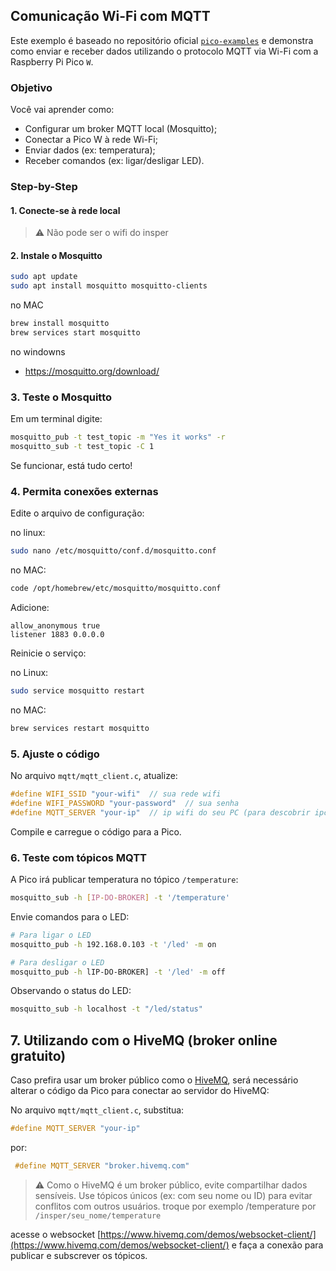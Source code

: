 ## Comunicação Wi-Fi com MQTT

Este exemplo é baseado no repositório oficial [`pico-examples`](https://github.com/raspberrypi/pico-examples) e demonstra como enviar e receber dados utilizando o protocolo MQTT via Wi-Fi com a Raspberry Pi Pico `W`.  

### Objetivo

Você vai aprender como:  

- Configurar um broker MQTT local (Mosquitto);  
- Conectar a Pico W à rede Wi-Fi;  
- Enviar dados (ex: temperatura);
- Receber comandos (ex: ligar/desligar LED).  
  
### Step-by-Step

#### 1. Conecte-se à rede local  

> ⚠️ Não pode ser o wifi do insper


#### 2. Instale o Mosquitto

```bash
sudo apt update
sudo apt install mosquitto mosquitto-clients
```
no MAC 

```bash
brew install mosquitto
brew services start mosquitto                    
```
no windowns

- https://mosquitto.org/download/


### 3. Teste o Mosquitto 

Em um terminal digite: 

```bash
mosquitto_pub -t test_topic -m "Yes it works" -r
mosquitto_sub -t test_topic -C 1
```

Se funcionar, está tudo certo!

### 4. Permita conexões externas 

Edite o arquivo de configuração:  

no linux: 

```bash
sudo nano /etc/mosquitto/conf.d/mosquitto.conf
```

no MAC:

```bash
code /opt/homebrew/etc/mosquitto/mosquitto.conf
```

Adicione:  

```
allow_anonymous true
listener 1883 0.0.0.0
```

Reinicie o serviço:  

no Linux:
```bash
sudo service mosquitto restart
```
no MAC:
```bash
brew services restart mosquitto    
```

### 5. Ajuste o código 

No arquivo `mqtt/mqtt_client.c`, atualize:

```c
#define WIFI_SSID "your-wifi"  // sua rede wifi
#define WIFI_PASSWORD "your-password"  // sua senha
#define MQTT_SERVER "your-ip"  // ip wifi do seu PC (para descobrir ipconfig) 
```

Compile e carregue o código para a Pico.  

### 6. Teste com tópicos MQTT 

A Pico irá publicar temperatura no tópico `/temperature`:  

```bash
mosquitto_sub -h [IP-DO-BROKER] -t '/temperature'
```

Envie comandos para o LED:  

```bash
# Para ligar o LED
mosquitto_pub -h 192.168.0.103 -t '/led' -m on

# Para desligar o LED
mosquitto_pub -h lIP-DO-BROKER] -t '/led' -m off
```
Observando o status do LED:

```bash
mosquitto_sub -h localhost -t "/led/status"
```

## 7. Utilizando com o HiveMQ (broker online gratuito)

Caso prefira usar um broker público como o [HiveMQ](https://www.hivemq.com/public-mqtt-broker/), será necessário alterar o código da Pico para conectar ao servidor do HiveMQ:

No arquivo `mqtt/mqtt_client.c`, substitua:

```c
#define MQTT_SERVER "your-ip"
```
por:

```c
 #define MQTT_SERVER "broker.hivemq.com"  
```

> ⚠️ Como o HiveMQ é um broker público, evite compartilhar dados sensíveis.
> Use tópicos únicos (ex: com seu nome ou ID) para evitar conflitos com outros usuários.
> troque por exemplo /temperature por `/insper/seu_nome/temperature`

acesse o websocket [https://www.hivemq.com/demos/websocket-client/](https://www.hivemq.com/demos/websocket-client/) e faça a conexão para publicar e subscrever os tópicos.


